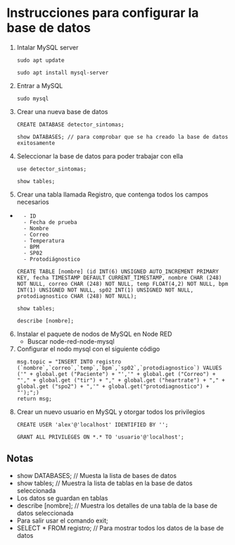 # Instrucciones para configurar la base de datos

1. Intalar MySQL server
    ~~~
    sudo apt update

    sudo apt install mysql-server
    ~~~
2. Entrar a MySQL
    ~~~
    sudo mysql
3. Crear una nueva base de datos
    ~~~
    CREATE DATABASE detector_sintomas;

    show DATABASES; // para comprobar que se ha creado la base de datos exitosamente
    ~~~
4. Seleccionar la base de datos para poder trabajar con ella
    ~~~
    use detector_sintomas;

    show tables; 
    ~~~
5. Crear una tabla llamada Registro, que contenga todos los campos necesarios 
-		- ID
		- Fecha de prueba
		- Nombre
		- Correo
		- Temperatura
		- BPM
		- SP02
		- Protodiágnostico 
    ~~~
    CREATE TABLE [nombre] (id INT(6) UNSIGNED AUTO_INCREMENT PRIMARY KEY, fecha TIMESTAMP DEFAULT CURRENT_TIMESTAMP, nombre CHAR (248) NOT NULL, correo CHAR (248) NOT NULL, temp FLOAT(4,2) NOT NULL, bpm INT(1) UNSIGNED NOT NULL, sp02 INT(1) UNSIGNED NOT NULL, protodiagnostico CHAR (248) NOT NULL); 

    show tables;

    describe [nombre]; 
    ~~~
6.  Instalar el paquete de nodos de MySQL en Node RED
    - Buscar node-red-node-mysql
7. Configurar el nodo mysql con el siguiente código
    ~~~
    msg.topic = "INSERT INTO registro (`nombre`,`correo`,`temp`,`bpm`,`sp02`,`protodiagnostico`) VALUES ('" + global.get ("Paciente") + "','" + global.get ("Correo") + "'," + global.get ("tir") + "," + global.get ("heartrate") + "," + global.get ("spo2") + ",'" + global.get("protodiagnostico") + "');";)
    return msg;
8. Crear un nuevo usuario en MySQL y otorgar todos los privilegios
    ~~~
    CREATE USER 'alex'@'localhost' IDENTIFIED BY '';

	GRANT ALL PRIVILEGES ON *.* TO 'usuario'@'localhost';
    ~~~



## Notas
- show DATABASES; // Muesta la lista de bases de datos
- show tables; // Muestra la lista de tablas en la base de datos seleccionada
- Los datos se guardan en tablas
- describe [nombre]; // Muestra los detalles de una tabla de la base de datos seleccionada
- Para salir usar el comando exit;
- SELECT * FROM registro; // Para mostrar todos los datos de la base de datos


